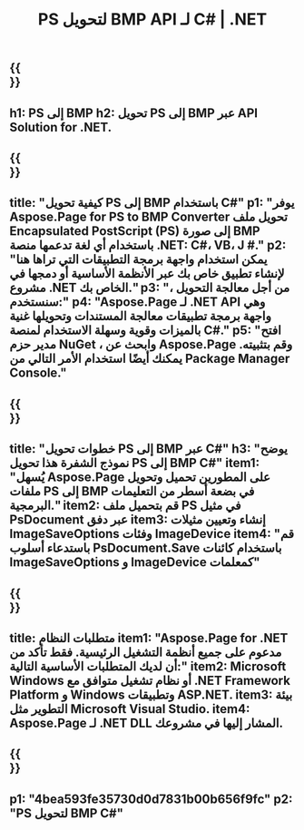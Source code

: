﻿---
translation: true
template: /_templates/_conversion-child-net.md
title: PS لتحويل BMP API لـ C# | .NET
url: /net/conversion/ps-to-bmp/
description: 'رمز عينة لتحويل PS إلى BMP C#. استخدم رمز مثال API لملفات PS المجمعة لتحويل BMP داخل VB.NET أو Asp.NET أو أي تطبيق قائم على .NET.'
informat: PS
outformat: BMP
otherformats: XPS EPS
---

{{<section banner>}}
---
h1: PS إلى BMP
h2: تحويل PS إلى BMP عبر API Solution for .NET.
---

{{<section overview>}}
---
title: "كيفية تحويل PS إلى BMP باستخدام C#"
p1: "يوفر Aspose.Page for PS to BMP Converter تحويل ملف Encapsulated PostScript (PS) إلى صورة BMP باستخدام أي لغة تدعمها منصة .NET: C#، VB، J #."
p2: "يمكن استخدام واجهة برمجة التطبيقات التي تراها هنا لإنشاء تطبيق خاص بك عبر الأنظمة الأساسية أو دمجها في مشروع .NET الخاص بك."
p3: "من أجل معالجة التحويل ، سنستخدم:"
p4: "Aspose.Page لـ .NET API وهي واجهة برمجة تطبيقات معالجة المستندات وتحويلها غنية بالميزات وقوية وسهلة الاستخدام لمنصة C#."
p5: "افتح مدير حزم NuGet ، وابحث عن Aspose.Page وقم بتثبيته. يمكنك أيضًا استخدام الأمر التالي من Package Manager Console."
---

{{<section feature1>}}
---
title: "خطوات تحويل PS إلى BMP عبر C#"
h3: "يوضح نموذج الشفرة هذا تحويل PS إلى BMP C#"
item1: "يُسهل Aspose.Page على المطورين تحميل وتحويل ملفات PS إلى BMP في بضعة أسطر من التعليمات البرمجية."
item2: قم بتحميل ملف PS في مثيل PsDocument عبر دفق
item3: إنشاء وتعيين مثيلات ImageSaveOptions وفئات ImageDevice
item4: "قم باستدعاء أسلوب PsDocument.Save باستخدام كائنات ImageSaveOptions و ImageDevice كمعلمات"
---

{{<section feature2>}}
---
title: متطلبات النظام
item1: "Aspose.Page for .NET مدعوم على جميع أنظمة التشغيل الرئيسية. فقط تأكد من أن لديك المتطلبات الأساسية التالية:"
item2: Microsoft Windows أو نظام تشغيل متوافق مع .NET Framework Platform و Windows وتطبيقات ASP.NET.
item3: بيئة التطوير مثل Microsoft Visual Studio.
item4: Aspose.Page لـ .NET DLL المشار إليها في مشروعك.
---

{{<section gist>}}
---
p1: "4bea593fe35730d0d7831b00b656f9fc"
p2: "PS لتحويل BMP C#"
---

